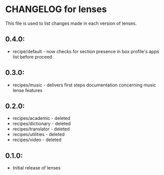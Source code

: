 # CHANGELOG for lenses

This file is used to list changes made in each version of lenses.

## 0.4.0:

* recipe/default - now checks for section presence in box profile's apps list before proceed

## 0.3.0:

* recipes/music - delivers first steps documentation concerning music lense features

## 0.2.0:

* recipes/academic - deleted
* recipes/dictionary - deleted
* recipes/translator - deleted
* recipes/utilities - deleted
* recipes/video - deleted

## 0.1.0:

* Initial release of lenses

